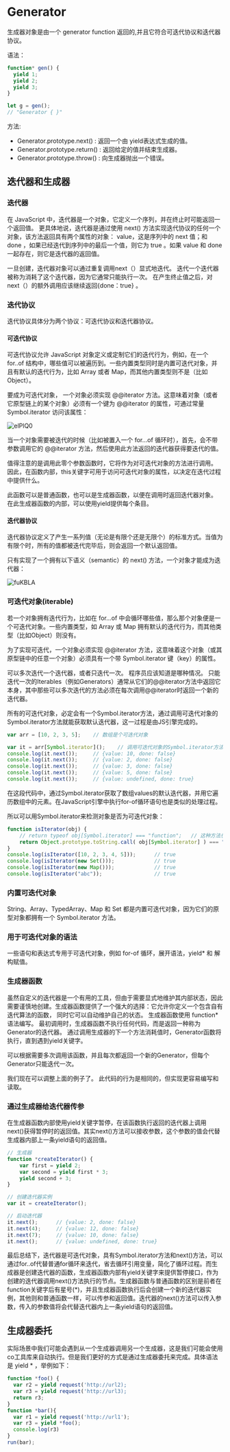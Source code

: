 # Generator

生成器对象是由一个 generator function 返回的,并且它符合可迭代协议和迭代器协议。

语法：

```js
function* gen() {
  yield 1;
  yield 2;
  yield 3;
}

let g = gen();
// "Generator { }"
```

方法:

- Generator.prototype.next() : 返回一个由 yield表达式生成的值。
- Generator.prototype.return() : 返回给定的值并结束生成器。
- Generator.prototype.throw() : 向生成器抛出一个错误。

## 迭代器和生成器

### 迭代器

在 JavaScript 中，迭代器是一个对象，它定义一个序列，并在终止时可能返回一个返回值。 更具体地说，迭代器是通过使用 next() 方法实现迭代协议的任何一个对象，该方法返回具有两个属性的对象： value，这是序列中的 next 值；和 done ，如果已经迭代到序列中的最后一个值，则它为 true 。如果 value 和 done 一起存在，则它是迭代器的返回值。

一旦创建，迭代器对象可以通过重复调用next（）显式地迭代。 迭代一个迭代器被称为消耗了这个迭代器，因为它通常只能执行一次。 在产生终止值之后，对next（）的额外调用应该继续返回{done：true}
。

### 迭代协议

迭代协议具体分为两个协议：可迭代协议和迭代器协议。

#### 可迭代协议

可迭代协议允许 JavaScript 对象定义或定制它们的迭代行为，例如，在一个 for..of 结构中，哪些值可以被遍历到。一些内置类型同时是内置可迭代对象，并且有默认的迭代行为，比如 Array 或者 Map，而其他内置类型则不是（比如 Object）。

要成为可迭代对象， 一个对象必须实现 @@iterator 方法。这意味着对象（或者它原型链上的某个对象）必须有一个键为 @@iterator 的属性，可通过常量 Symbol.iterator 访问该属性：

![elPlQ0](https://zhuduanlei-1256381138.cos.ap-guangzhou.myqcloud.com/uPic/elPlQ0.png)

当一个对象需要被迭代的时候（比如被置入一个 for...of 循环时），首先，会不带参数调用它的 @@iterator 方法，然后使用此方法返回的迭代器获得要迭代的值。

值得注意的是调用此零个参数函数时，它将作为对可迭代对象的方法进行调用。 因此，在函数内部，this关键字可用于访问可迭代对象的属性，以决定在迭代过程中提供什么。

此函数可以是普通函数，也可以是生成器函数，以便在调用时返回迭代器对象。 在此生成器函数的内部，可以使用yield提供每个条目。

#### 迭代器协议

迭代器协议定义了产生一系列值（无论是有限个还是无限个）的标准方式。当值为有限个时，所有的值都被迭代完毕后，则会返回一个默认返回值。

只有实现了一个拥有以下语义（semantic）的 next() 方法，一个对象才能成为迭代器：

![fuKBLA](https://zhuduanlei-1256381138.cos.ap-guangzhou.myqcloud.com/uPic/fuKBLA.png)

### 可迭代对象(iterable)

若一个对象拥有迭代行为，比如在 for...of 中会循环哪些值，那么那个对象便是一个可迭代对象。一些内置类型，如 Array 或 Map 拥有默认的迭代行为，而其他类型（比如Object）则没有。

为了实现可迭代，一个对象必须实现 @@iterator 方法，这意味着这个对象（或其原型链中的任意一个对象）必须具有一个带 Symbol.iterator 键（key）的属性。

可以多次迭代一个迭代器，或者只迭代一次。 程序员应该知道是哪种情况。 只能迭代一次的Iterables（例如Generators）通常从它们的@@iterator方法中返回它本身，其中那些可以多次迭代的方法必须在每次调用@@iterator时返回一个新的迭代器。

所有的可迭代对象，必定会有一个Symbol.iterator方法，通过调用可迭代对象的Symbol.iterator方法就能获取默认迭代器，这一过程是由JS引擎完成的。

```js
var arr = [10, 2, 3, 5];    // 数组是个可迭代对象

var it = arr[Symbol.iterator]();    // 调用可迭代对象的Symbol.iterator方法可以获取默认迭代器，将迭代器引用赋给it变量
console.log(it.next());     // {value: 10, done: false}
console.log(it.next());     // {value: 2, done: false}
console.log(it.next());     // {value: 3, done: false}
console.log(it.next());     // {value: 5, done: false}
console.log(it.next());     // {value: undefined, done: true}
```

在这段代码中，通过Symbol.iterator获取了数组values的默认迭代器，并用它遍历数组中的元素。在JavaScript引擎中执行for-of循环语句也是类似的处理过程。

所以可以用Symbol.iterator来检测对象是否为可迭代对象：

```js
function isIterator(obj) {
    // return typeof obj[Symbol.iterator] === "function";   // 这种方法也可以选用
    return Object.prototype.toString.call( obj[Symbol.iterator] ) === "[object Function]";
}
console.log(isIterator([10, 2, 3, 4, 5]));      // true
console.log(isIterator(new Set()));             // true
console.log(isIterator(new Map()));             // true
console.log(isIterator("abc"));                 // true
```

### 内置可迭代对象

String、Array、TypedArray、Map 和 Set 都是内置可迭代对象，因为它们的原型对象都拥有一个 Symbol.iterator 方法。

### 用于可迭代对象的语法

一些语句和表达式专用于可迭代对象，例如 for-of 循环，展开语法，yield* 和 解构赋值。

### 生成器函数

虽然自定义的迭代器是一个有用的工具，但由于需要显式地维护其内部状态，因此需要谨慎地创建。生成器函数提供了一个强大的选择：它允许你定义一个包含自有迭代算法的函数， 同时它可以自动维护自己的状态。 生成器函数使用 function*语法编写。 最初调用时，生成器函数不执行任何代码，而是返回一种称为Generator的迭代器。 通过调用生成器的下一个方法消耗值时，Generator函数将执行，直到遇到yield关键字。

可以根据需要多次调用该函数，并且每次都返回一个新的Generator，但每个Generator只能迭代一次。

我们现在可以调整上面的例子了。 此代码的行为是相同的，但实现更容易编写和读取。

### 通过生成器给迭代器传参

在生成器函数内部使用yield关键字暂停，在该函数执行返回的迭代器上调用next()获得暂停时的返回值。其实next()方法可以接收参数，这个参数的值会代替生成器内部上一条yield语句的返回值。

```js
// 生成器
function *createIterator() {
    var first = yield 2;
    var second = yield first * 3;
    yield second + 3;
}

// 创建迭代器实例
var it = createIterator();

// 启动迭代器
it.next();      // {value: 2, done: false}
it.next(4);     // {value: 12, done: false}
it.next(7);     // {value: 10, done: false}
it.next();      // {value: undefined, done: true}
```

最后总结下，迭代器是可迭代对象，具有Symbol.iterator方法和next()方法，可以通过for..of代替普通for循环来迭代，省去循环引用变量，简化了循环过程。而生成器是创建迭代器的函数，生成器函数内部有yield关键字来提供暂停接口，作为创建的迭代器调用next()方法执行的节点。生成器函数与普通函数的区别是前者在function关键字后有星号(*)，并且生成器函数执行后会创建一个新的迭代器实例，其他则和普通函数一样，可以传参和返回值。迭代器的next()方法可以传入参数，传入的参数值将会代替迭代器内上一条yield语句的返回值。

## 生成器委托

实际场景中我们可能会遇到从一个生成器调用另一个生成器，这是我们可能会使用co工具库来自动执行。但是我们更好的方式是通过生成器委托来完成。具体语法是 yield * ，举例如下：

```js
function *foo() {
  var r2 = yield request('http://url2);
  var r3 = yield request('http://url3);
  return r3;
}
function *bar(){
  var r1 = yield request('http://url1');
  var r3 = yield *foo();
  console.log(r3)
}
run(bar);
```
